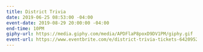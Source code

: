 ```yaml
---
title: District Trivia
date: 2019-06-25 08:53:00 -04:00
event-date: 2019-08-29 20:00:00 -04:00
end-time: 10PM
giphy-url: https://media.giphy.com/media/APDFlaP8poxD9DV1PM/giphy.gif
event-url: https://www.eventbrite.com/e/district-trivia-tickets-64209520404
---
```


